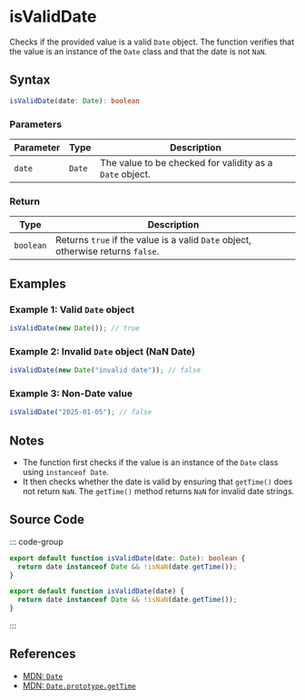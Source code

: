 # isValidDate  
Checks if the provided value is a valid `Date` object. The function verifies that the value is an instance of the `Date` class and that the date is not `NaN`.

## Syntax
```typescript
isValidDate(date: Date): boolean
```

### Parameters

| Parameter | Type     | Description                                           |
|-----------|----------|-------------------------------------------------------|
| `date`    | `Date`   | The value to be checked for validity as a `Date` object. |

### Return

| Type      | Description                                            |
|-----------|--------------------------------------------------------|
| `boolean` | Returns `true` if the value is a valid `Date` object, otherwise returns `false`. |

## Examples

### Example 1: Valid `Date` object
```typescript
isValidDate(new Date()); // true
```

### Example 2: Invalid `Date` object (NaN Date)
```typescript
isValidDate(new Date("invalid date")); // false
```

### Example 3: Non-Date value
```typescript
isValidDate("2025-01-05"); // false
```

## Notes
- The function first checks if the value is an instance of the `Date` class using `instanceof Date`.
- It then checks whether the date is valid by ensuring that `getTime()` does not return `NaN`. The `getTime()` method returns `NaN` for invalid date strings.

## Source Code
::: code-group

```typescript
export default function isValidDate(date: Date): boolean {
  return date instanceof Date && !isNaN(date.getTime());
}
```

```javascript
export default function isValidDate(date) {
  return date instanceof Date && !isNaN(date.getTime());
}
```
:::

## References
- [MDN: `Date`](https://developer.mozilla.org/en-US/docs/Web/JavaScript/Reference/Global_Objects/Date)
- [MDN: `Date.prototype.getTime`](https://developer.mozilla.org/en-US/docs/Web/JavaScript/Reference/Global_Objects/Date/getTime)